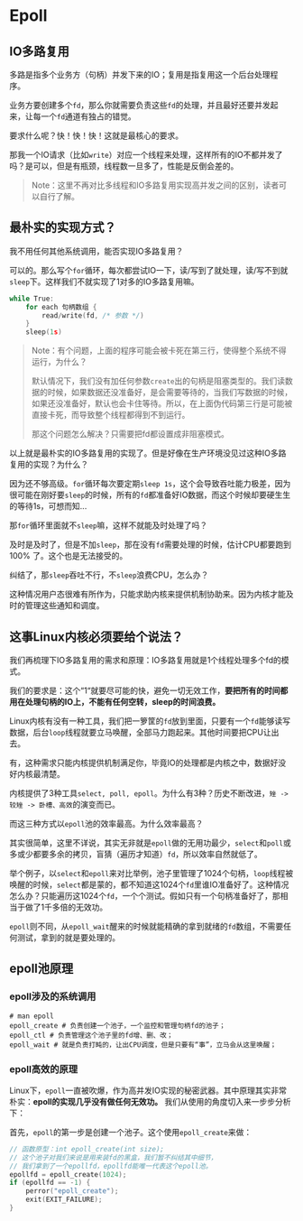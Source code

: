 # Epoll

## IO多路复用

多路是指多个业务方（句柄）并发下来的IO；复用是指复用这一个后台处理程序。

业务方要创建多个`fd`，那么你就需要负责这些`fd`的处理，并且最好还要并发起来，让每一个`fd`通道有独占的错觉。

要求什么呢？快！快！快！这就是最核心的要求。

那我一个IO请求（比如`write`）对应一个线程来处理，这样所有的IO不都并发了吗？是可以，但是有瓶颈，线程数一旦多了，性能是反倒会差的。

> Note：这里不再对比多线程和IO多路复用实现高并发之间的区别，读者可以自行了解。

## 最朴实的实现方式？

我不用任何其他系统调用，能否实现IO多路复用？

可以的。那么写个`for`循环，每次都尝试IO一下，读/写到了就处理，读/写不到就`sleep`下。这样我们不就实现了1对多的IO多路复用嘛。

```C
while True:
    for each 句柄数组 {
        read/write(fd, /* 参数 */)
    }
    sleep(1s)
```

>Note：有个问题，上面的程序可能会被卡死在第三行，使得整个系统不得运行，为什么？
>
>默认情况下，我们没有加任何参数`create`出的句柄是阻塞类型的。我们读数据的时候，如果数据还没准备好，是会需要等待的，当我们写数据的时候，如果还没准备好，默认也会卡住等待。所以，在上面伪代码第三行是可能被直接卡死，而导致整个线程都得到不到运行。
>
>那这个问题怎么解决？只需要把fd都设置成非阻塞模式。
>

以上就是最朴实的IO多路复用的实现了。但是好像在生产环境没见过这种IO多路复用的实现？为什么？

因为还不够高级。`for`循环每次要定期`sleep 1s`，这个会导致吞吐能力极差，因为很可能在刚好要`sleep`的时候，所有的`fd`都准备好IO数据，而这个时候却要硬生生的等待1s，可想而知...

那`for`循环里面就不`sleep`嘛，这样不就能及时处理了吗？

及时是及时了，但是不加`sleep`，那在没有`fd`需要处理的时候，估计CPU都要跑到100% 了。这个也是无法接受的。

纠结了，那`sleep`吞吐不行，不`sleep`浪费CPU，怎么办？

这种情况用户态很难有所作为，只能求助内核来提供机制协助来。因为内核才能及时的管理这些通知和调度。

## 这事Linux内核必须要给个说法？

我们再梳理下IO多路复用的需求和原理：IO多路复用就是1个线程处理多个fd的模式。

我们的要求是：这个“1“就要尽可能的快，避免一切无效工作，**要把所有的时间都用在处理句柄的IO上，不能有任何空转，sleep的时间浪费。**

Linux内核有没有一种工具，我们把一箩筐的`fd`放到里面，只要有一个`fd`能够读写数据，后台`loop`线程就要立马唤醒，全部马力跑起来。其他时间要把CPU让出去。

有，这种需求只能内核提供机制满足你，毕竟IO的处理都是内核之中，数据好没好内核最清楚。

内核提供了3种工具`select, poll, epoll`。为什么有3种？历史不断改进，`矬 -> 较矬 -> 卧槽、高效`的演变而已。

而这三种方式以`epoll`池的效率最高。为什么效率最高？

其实很简单，这里不详说，其实无非就是`epoll`做的无用功最少，`select`和`poll`或多或少都要多余的拷贝，盲猜（遍历才知道）`fd`，所以效率自然就低了。

举个例子，以`select`和`epoll`来对比举例，池子里管理了1024个句柄，`loop`线程被唤醒的时候，`select`都是蒙的，都不知道这1024个`fd`里谁IO准备好了。这种情况怎么办？只能遍历这1024个`fd`，一个个测试。假如只有一个句柄准备好了，那相当于做了1千多倍的无效功。

`epoll`则不同，从`epoll_wait`醒来的时候就能精确的拿到就绪的`fd`数组，不需要任何测试，拿到的就是要处理的。

## epoll池原理

### epoll涉及的系统调用

```shell
# man epoll
epoll_create # 负责创建一个池子，一个监控和管理句柄fd的池子；
epoll_ctl # 负责管理这个池子里的fd增、删、改；
epoll_wait # 就是负责打盹的，让出CPU调度，但是只要有“事”，立马会从这里唤醒；
```

### epoll高效的原理

Linux下，`epoll`一直被吹爆，作为高并发IO实现的秘密武器。其中原理其实非常朴实：**epoll的实现几乎没有做任何无效功。** 我们从使用的角度切入来一步步分析下：

首先，`epoll`的第一步是创建一个池子。这个使用`epoll_create`来做：

```C
// 函数原型：int epoll_create(int size);
// 这个池子对我们来说是用来装fd的黑盒，我们暂不纠结其中细节，
// 我们拿到了一个epollfd，epollfd能唯一代表这个epoll池。
epollfd = epoll_create(1024);
if (epollfd == -1) {
    perror("epoll_create");
    exit(EXIT_FAILURE);
}
```

